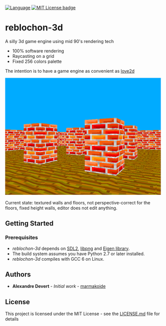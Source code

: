 [![Language](https://img.shields.io/badge/C%2B%2B-14-blue.svg)](https://en.wikipedia.org/wiki/C%2B%2B#Standardization) [![MIT License badge](https://img.shields.io/badge/license-MIT-green.svg)](https://github.com/marmakoide/saucats/blob/master/LICENSE)

# reblochon-3d

A silly 3d game engine using mid 90's rendering tech 

* 100% software rendering
* Raycasting on a grid
* Fixed 256 colors palette

The intention is to have a game engine as convenient as [love2d](https://love2d.org)

![screenshot of current state](splash.png)

Current state: textured walls and floors, not perspective-correct for the floors, fixed height walls, editor does not edit anything.  

## Getting Started

### Prerequisites

* *reblochon-3d* depends on [SDL2](https://www.libsdl.org), [libpng](http://www.libpng.org/pub/png/libpng.html) and [Eigen library](http://eigen.tuxfamily.org).
* The build system assumes you have Python 2.7 or later installed. 
* *reblochon-3d* compiles with GCC 6 on Linux.

## Authors

* **Alexandre Devert** - *Initial work* - [marmakoide](https://github.com/marmakoide)

## License

This project is licensed under the MIT License - see the [LICENSE.md](LICENSE.md) file for details


